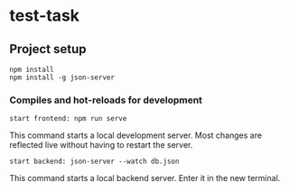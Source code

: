 # test-task

## Project setup
```
npm install
npm install -g json-server
```

### Compiles and hot-reloads for development
```
start frontend: npm run serve
```
This command starts a local development server. Most changes are reflected live without having to restart the server.

```
start backend: json-server --watch db.json
```
This command starts a local backend server. Enter it in the new terminal.
